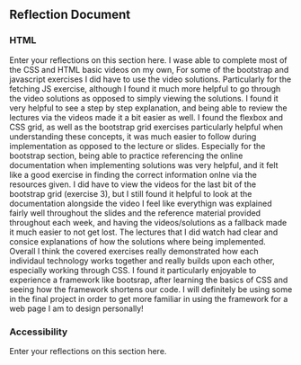 ## Reflection Document

### HTML

Enter your reflections on this section here.
I wase able to complete most of the CSS and HTML basic videos on my own,
For some of the bootstrap and javascript exercises I did have to use the video solutions. Particularly for the fetching JS exercise, although I found it much more helpful to go through the video solutions as opposed to simply viewing the solutions. I found it very helpful to see a step by step explanation, and being able to review the lectures via the videos made it a bit easier as well.
I found the flexbox and CSS grid, as well as the bootstrap grid exercises particularly helpful when understanding these concepts, it was much easier to follow during implementation as opposed to the lecture or slides. Especially for the bootstrap section, being able to practice referencing the online documentation when implementing solutions was very helpful, and it felt like a good exercise in finding the correct information onlne via the resources given. I did have to view the videos for the last bit of the bootstrap grid (exercise 3), but I still found it helpful to look at the documentation alongside the video
I feel like everythign was explained fairly well throughout the slides and the reference material provided throughout each week, and having the videos/solutions as a fallback made it much easier to not get lost. The lectures that I did watch had clear and consice explanations of how the solutions where being implemented.
Overall I think the covered exercises really demonstrated how each individaul technology works together and really builds upon each other, especially working through CSS. I found it particularly enjoyable to experience a framework like bootsrap, after learning the basics of CSS and seeing how the framework shortens our code. I will definitely be using some in the final project in order to get more familiar in using the framework for a web page I am to design personally!

### Accessibility

Enter your reflections on this section here.
